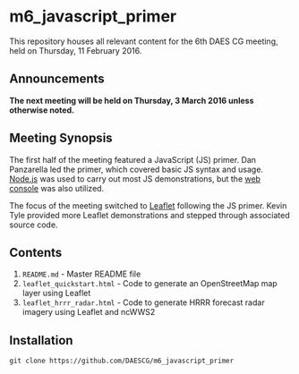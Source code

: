 m6_javascript_primer
====================

This repository houses all relevant content for the 6th DAES CG meeting, held
on Thursday, 11 February 2016.

Announcements
-------------
**The next meeting will be held on Thursday, 3 March 2016 unless otherwise
noted.**

Meeting Synopsis
----------------
The first half of the meeting featured a JavaScript (JS) primer. Dan Panzarella
led the primer, which covered basic JS syntax and usage. [Node.js](https://nodejs.org)
was used to carry out most JS demonstrations, but the [web console](https://developer.mozilla.org/en-US/docs/Tools/Web_Console)
was also utilized.

The focus of the meeting switched to [Leaflet](http://leafletjs.com) following
the JS primer. Kevin Tyle provided more Leaflet demonstrations and stepped through
associated source code.

Contents
--------
1. `README.md` - Master README file
2. `leaflet_quickstart.html` - Code to generate an OpenStreetMap map layer using Leaflet
3. `leaflet_hrrr_radar.html` - Code to generate HRRR forecast radar imagery using Leaflet and ncWWS2

Installation
------------
`git clone https://github.com/DAESCG/m6_javascript_primer`
